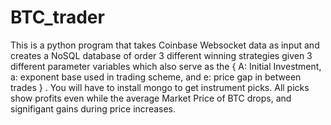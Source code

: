 # BTC_trader
This is a python program that takes Coinbase Websocket data as input and creates a NoSQL database of order 3 different winning strategies given 3 different parameter variables which also serve as the  { A: Initial Investment, a: exponent base used in trading scheme, and e: price gap in between trades } . You will have to install mongo to get instrument picks. All picks show profits even while the average Market Price of BTC drops, and signifigant gains during price increases. 
